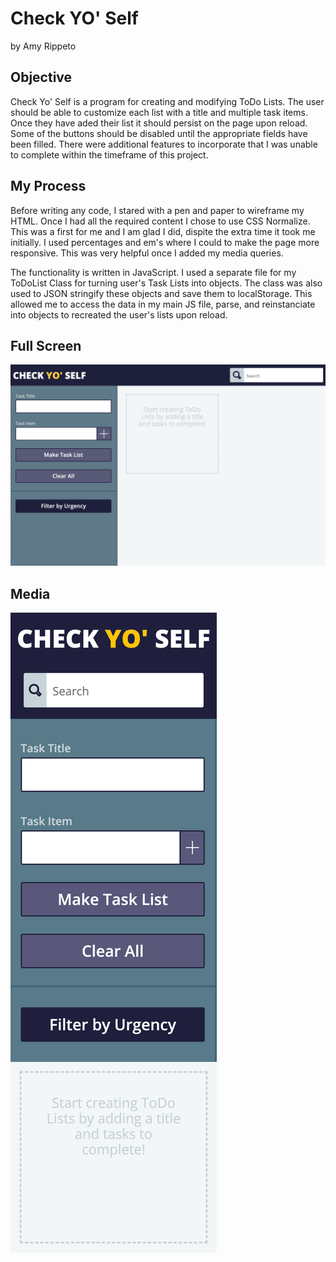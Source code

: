 # Check YO' Self

by Amy Rippeto

## Objective

Check Yo' Self is a program for creating and modifying ToDo Lists. The user should be able to customize each list with a title and multiple task items. Once they have aded their list it should persist on the page upon reload. Some of the buttons should be disabled until the appropriate fields have been filled. There were additional features to incorporate that I was unable to complete within the timeframe of this project. 

## My Process

Before writing any code, I stared with a pen and paper to wireframe my HTML. Once I had all the required content I chose to use CSS Normalize. This was a first for me and I am glad I did, dispite the extra time it took me initially. I used percentages and em's where I could to make the page more responsive. This was very helpful once I added my media queries. 

The functionality is written in JavaScript. I used a separate file for my ToDoList Class for turning user's Task Lists into objects. The class was also used to JSON stringify these objects and save them to localStorage. This allowed me to access the data in my main JS file, parse, and reinstanciate into objects to recreated the user's lists upon reload. 

## Full Screen

![](images/full.png)

## Media 

![](images/media.png)